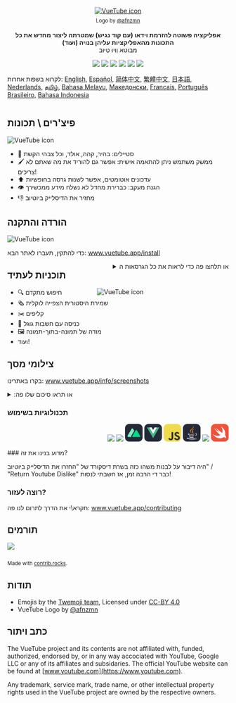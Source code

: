 <p align="center">
  <a href="https://vuetube.app/">
    <img src="https://cdn.discordapp.com/attachments/751596360108605500/980418672331988992/VueTube_Dark.svg" alt="VueTube icon" width="500"/>
  </a>
  </br>
  <sub>Logo by <a href="https://github.com/afnzmn">@afnzmn</a></sub>
  </br>
  </br>
<strong>אפליקציה פשוטה להזרמת וידאו (עם קוד נגיש) שמטרתה ליצור מחדש את כל התכונות מהאפליקציות עליהן בנויה (ועוד)</strong>
</br>
מבוטא וְויוּ טְיּוּב
</p>

<p align="center">
  <a href="https://github.com/VueTubeApp/VueTube/blob/main/LICENSE" alt="License"><img src="https://img.shields.io/github/license/VueTubeApp/VueTube"></img></a>
  <a href="https://github.com/VueTubeApp/VueTube/actions/workflows/ci.yml" alt="CI"><img src="https://github.com/VueTubeApp/VueTube/actions/workflows/ci.yml/badge.svg"></img></a>
  <a href="https://reddit.com/r/vuetube" alt="Reddit"><img src="https://img.shields.io/reddit/subreddit-subscribers/vuetube?label=r%2FVuetube&logo=reddit&logoColor=white"></img></a>
  <a href="https://t.me/VueTube" alt="Telegram"><img src="https://img.shields.io/endpoint?label=VueTube&url=https%3A%2F%2Ftelegram-badge-4mbpu8e0fit4.runkit.sh%2F%3Furl%3Dhttps%3A%2F%2Ft.me%2FVuetube"></img></a>
  <a href="https://discord.gg/7P8KJrdd5W" alt="Discord"><img src="https://img.shields.io/discord/946587366242533377?label=Discord&style=flat&logo=discord&logoColor=white"></img></a>
  <a href="https://twitter.com/VueTubeApp" alt="Twitter"><img src="https://img.shields.io/twitter/follow/VueTubeApp?label=Follow&style=flat&logo=twitter"></img></a>
</p>

לקרוא בשפות אחרות: [English,](readme.md) [Español,](readme.es.md) [简体中文,](readme.zh-hans.md) [繁體中文,](readme.zh-hant.md) [日本語,](readme.ja.md) [Nederlands,](readme.nl.md) [தமிழ்,](readme.ta.md) [Bahasa Melayu,](readme.ms.md) [Македонски,](readme.mk.md) [Français,](readme.fr.md) [Português Brasileiro,](readme.pt-br.md) [Bahasa Indonesia](readme.id.md)
<div style="float: right; right: 5px;">
  
## פיצ'רים \ תכונות

  
<img src="./resources/readme-he/Features.he.svg" alt="VueTube icon" width="300"/>

  
  

-  🎨 סטיילים: בהיר, קהה, אולד, וכל צבהי הקשת
-  🖌️ ממשק משתמש ניתן להתאמה אישית: אפשר גם להוריד את מה שאתם לא צריכים!
-  ⬆️ עדכונים אוטומטים, אפשר לשנות גרסה בחופשיות
-  👁️ הגנת מעקב: כברירת מחדל לא נשלח מידע ממכשירך
-  👎 מחזיר את הדיסלייק ביוטיוב

## הורדה והתקנה

<img style="right: 10px;" src="./resources/readme-he/Install.he.svg" alt="VueTube icon" width="300"/>

כדי להתקין, תעברו לאתר הבא:  www.vuetube.app/install

<details style="float: right;">
  <summary>או תלחצו פה כדי לראות את כל הגרסאות ה</summary>
<br />

### Android
| <a href=https://nightly.link/VueTubeApp/VueTube/workflows/ci/main/android.zip><img id="im" width="200" src=./resources/getunstable.png></a>  | <a href=https://github.com/VueTubeApp/VueTube/releases/download/0.2/VueTube-Canary-June-15-2022.apk><img id="im" width="200" src=./resources/getcanary.png></a> | <a href=https://vuetube.app/install><img id="im" width="200" src=./resources/getstable.png></a>  |
| ------------- | ------------- |  ------------- |
| הרבה באגים, אבל אפשר לנסות פיצ'רים חדשים | פחות באגים, ויותר פיצ'רים מגרסה היציבה | לא ניתנה להורדה עד שהאפליקציה תהיה יותר מוכנה  

### iOS
| <a href=https://nightly.link/VueTubeApp/VueTube/workflows/ci/main/iOS.zip><img id="im" width="200" src=./resources/getunstable.png></a>  | <a href=https://cdn.discordapp.com/attachments/949908267855921163/972164558930198528/VueTube-Canary-May-6-2022.ipa><img id="im" width="200" src=./resources/getcanary.png></a> | <a href=https://vuetube.app/install><img id="im" width="200" src=./resources/getstable.png></a>  |
| ------------- | ------------- |  ------------- |
| הרבה באגים, אבל אפשר לנסות פיצ'רים חדשים | פחות באגים, ויותר פיצ'רים מגרסה היציבה | לא ניתנה להורדה עד שהאפליקציה תהיה יותר מוכנה    
</details>

## תוכניות לעתיד

<img style="float: right;" src="./resources/readme-he/Plans.he.svg" alt="VueTube icon" width="300"/>

- 🔍 חיפוש מתקדם
- 🗞️ שמירת היסטורית הצפייה לוקלית
- ✂️ קליפים
- 🧑 כניסה עם חשבות גוגל
- 🖼️ מודה של תמונה-בתוך-תמונה
- ועוד!

  
  
## צילומי מסך

בקרו באתרינו: www.vuetube.app/info/screenshots

<details>
  <summary> :או תראו סיכום שלו פה </summary>
<br />
  
<img src="https://vuetube.app/wtch.png" width="400">
<img src="https://vuetube.app/stng.png" width="400">
<img src="https://vuetube.app/srch.png" width="400">
     
</details>

### תכנולוגיות בשימוש

<p align="right">
<a href="https://capacitorjs.com/solution/vue"><img src="https://cdn.discordapp.com/attachments/953538236716814356/955694368742834176/Capacitator-Dark.svg" height=40/></a> <a href="https://vuetifyjs.com/"><img src="https://cdn.discordapp.com/attachments/810799100940255260/973719873467342908/Vuetify-Dark.svg" height=40/></a> <a href="https://nuxtjs.org/"><img src="https://github.com/tandpfun/skill-icons/raw/main/icons/NuxtJS-Dark.svg" height=40/></a> <a href="https://vuejs.org/"><img src="https://github.com/tandpfun/skill-icons/raw/main/icons/VueJS-Dark.svg" height=40/></a> <a href="https://javascript.com/"><img src="https://github.com/tandpfun/skill-icons/raw/main/icons/JavaScript.svg" height=40/></a> <a href="https://java.com/"><img src="https://github.com/tandpfun/skill-icons/raw/main/icons/Java-Dark.svg" height=40/></a> <a href="https://gradle.com/"><img src="https://cdn.discordapp.com/attachments/810799100940255260/955691550560636958/Gradle.svg" height=40/></a> <a href="https://developer.apple.com/swift/"><img src="https://github.com/tandpfun/skill-icons/raw/main/icons/Swift.svg" height=40/></a>
</p>
### מדוע בנינו את זה?

היה דיבור על לבנות משהו כזה בשרת דיסקורד של "החזרו את הדיסלייק ביוטיוב" / "Return Youtube Dislike" כבר די הרבה זמן, אז חשבתי לנסות!
  
  
### רוצה לעזור?

תקרא\י את הדרך לתרום לנו פה: www.vuetube.app/contributing

## תורמים

  
<a href="https://github.com/VueTubeApp/VueTube/graphs/contributors">
  <img src="https://contrib.rocks/image?repo=VueTubeApp/VueTube" />
</a>

<sub>Made with [contrib.rocks](https://contrib.rocks). </sub>

## תודות

- Emojis by the [Twemoji team](https://twemoji.twitter.com/), Licensed under [CC-BY 4.0](https://creativecommons.org/licenses/by/4.0/)
- VueTube Logo by [@afnzmn](https://github.com/afnzmn)

## כתב ויתור

The VueTube project and its contents are not affiliated with, funded, authorized, endorsed by, or in any way accociated with YouTube, Google LLC or any of its affiliates and subsidaries. The official YouTube website can be found at [www.youtube.com](https://www.youtube.com).

Any trademark, service mark, trade name, or other intellectual property rights used in the VueTube project are owned by the respective owners.
</div>

